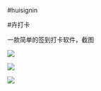 #huisignin

#卉打卡

一款简单的签到打卡软件，截图

![](http://ww1.sinaimg.cn/mw690/77687413gw1f2jzk3q5twj20f00qoq4k.jpg)

![](http://ww4.sinaimg.cn/mw690/77687413gw1f2jzk5b207j20f00qot9c.jpg)

![](http://ww3.sinaimg.cn/mw690/77687413gw1f2jzk6e6wqj20f00qojsx.jpg)
